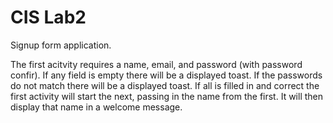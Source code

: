# CIS Lab2
Signup form application.

The first acitvity requires a name, email, and password (with password confir). 
If any field is empty there will be a displayed toast. 
If the passwords do not match there will be a displayed toast. 
If all is filled in and correct the first activity will start the next, 
passing in the name from the first. 
It will then display that name in a welcome message. 
